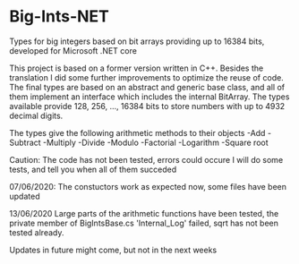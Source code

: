 # Big-Ints-NET
Types for big integers based on bit arrays providing up to 16384 bits, developed for Microsoft .NET core

This project is based on a former version written in C++. Besides the translation I did some further improvements to optimize the reuse of
code. The final types are based on an abstract and generic base class, and all of them implement an interface which includes the internal
BitArray. The types available provide 128, 256, ..., 16384 bits to store numbers with up to 4932 decimal digits.

The types give the following arithmetic methods to their objects
-Add
-Subtract
-Multiply
-Divide
-Modulo
-Factorial
-Logarithm
-Square root

Caution:
The code has not been tested, errors could occure
I will do some tests, and tell you when all of them succeded

07/06/2020:
The constuctors work as expected now, some files have been updated

13/06/2020
Large parts of the arithmetic functions have been tested, the private member of BigIntsBase.cs 'Internal_Log' failed,
sqrt has not been tested already.

Updates in future might come, but not in the next weeks
